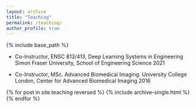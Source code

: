 ```yaml
---
layout: archive
title: "Teaching"
permalink: /teaching/
author_profile: true
---
```


{% include base_path %}

- Co-Instructor, ENSC 813/413, Deep Learning Systems in Engineering 
  Simon Fraser University, School of Engineering Science 2021

- Co-Instructor, MSc. Advanced Biomedical Imaging.
  University College London, Center for Advanced Biomedical Imaging 2016 



{% for post in site.teaching reversed %}
  {% include archive-single.html %}
{% endfor %}
